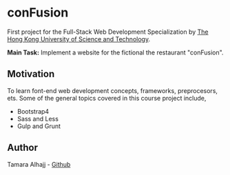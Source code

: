 # conFusion

First project for the Full-Stack Web Development Specialization by [The Hong Kong University of Science and Technology](https://www.ust.hk/). 

**Main Task:** Implement a website for the fictional the restaurant "conFusion".

## Motivation

To learn font-end web development concepts, frameworks, preprocesors, ets. 
Some of the general topics covered in this course project include,
- Bootstrap4
- Sass and Less 
- Gulp and Grunt

## Author
Tamara Alhajj - [Github](https://github.com/TamaraAlhajj)
